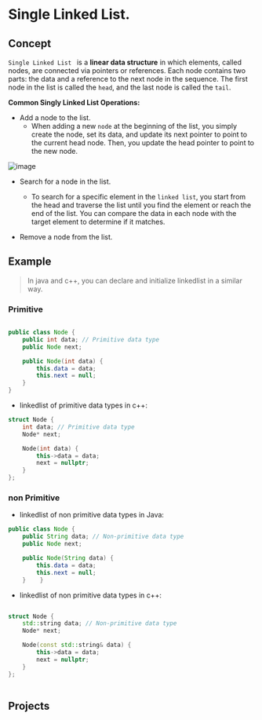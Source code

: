 # Single Linked List.

## Concept 

`Single Linked List ` is a **linear data structure** in which elements, called nodes, are connected via pointers or references. Each node contains two parts: the data and a reference to the next node in the sequence. The first node in the list is called the `head`, and the last node is called the `tail`.

**Common Singly Linked List Operations:**

* Add a node to the list.
    * When adding a new `node` at the beginning of the list, you simply create the node, set its data, and update its next pointer to point to the current head 
      node. Then, you update the head pointer to point to the new node.
      
![image](https://github.com/SAFCSP-Team/data-structures-and-algorithms-bootcamp/assets/148945652/5951ae52-4328-4750-8e46-3c289c1fb7bf)

* Search for a node in the list.
    * To search for a specific element in the `linked list`, you start from the head and traverse the list until you find the element or reach the end of the list. You can compare the data in each node with the target element to determine if it matches.

* Remove a node from the list.
  




## Example 

> In java and c++, you can declare and initialize linkedlist in a similar way.

### Primitive 

```java

public class Node {
    public int data; // Primitive data type
    public Node next;

    public Node(int data) {
        this.data = data;
        this.next = null;
    }
}
```
* linkedlist of primitive data types in c++:
```c++
struct Node {
    int data; // Primitive data type
    Node* next;

    Node(int data) {
        this->data = data;
        next = nullptr;
    }
};


```

### non Primitive
* linkedlist of non primitive data types in Java:
```java
public class Node {
    public String data; // Non-primitive data type
    public Node next;

    public Node(String data) {
        this.data = data;
        this.next = null;
    }    }
```
* linkedlist of non primitive data types in c++:
  
```c++

struct Node {
    std::string data; // Non-primitive data type
    Node* next;

    Node(const std::string& data) {
        this->data = data;
        next = nullptr;
    }
};
  
  ```


## Projects

